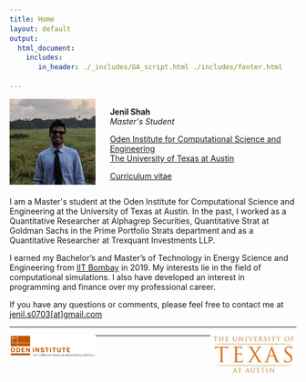 ```yaml
---
title: Home
layout: default
output: 
  html_document:
    includes:
       in_header: ./_includes/GA_script.html ./includes/footer.html

---
```

<!--html_preserve-->
<!-- Google tag (gtag.js) -->
<script async src="https://www.googletagmanager.com/gtag/js?id=G-ZXTS0GN30E"></script>
<script>
  window.dataLayer = window.dataLayer || [];
  function gtag(){dataLayer.push(arguments);}
  gtag('js', new Date());

  gtag('config', 'G-ZXTS0GN30E');
</script>
<!--/html_preserve-->
<div id="twosided">
<div id="left" style="float: left; max-width: 30%;border: 10px"> 
    <img src="./images/jenil_linkedin.jpeg" />
</div>
<div id="right" style="float: right; width: 65%; vertical-align: middle;">
<p> <b>Jenil Shah</b> <br> <em>Master's Student</em> </p>
<p> <a href="https://oden.utexas.edu" target="blank">Oden Institute for Computational Science and Engineering</a><br>
<a href="https://utexas.edu" target="blank">The University of Texas at Austin</a></p>
<p> <a href="./docs/jenil_shah_cv_23.pdf">Curriculum vitae </a> </p>
</div>
</div>
<div id="clearer" style="clear: both"> </div>

I am a Master's student at the Oden Institute for Computational Science and Engineering at the University of Texas at Austin.
In the past, I worked as a Quantitative Researcher at Alphagrep Securities, Quantitative Strat  at Goldman Sachs in the Prime Portfolio Strats department and as a Quantitative Researcher at Trexquant Investments LLP.

I earned my Bachelor’s and Master’s of Technology in Energy Science and Engineering from [IIT Bombay]("https://www.iitb.ac.in") in 2019. My interests lie in the field of computational simulations. I also have developed an interest in programming and finance over my professional career.

If you have any questions or comments, please feel free to contact me at [jenil.s0703[at]gmail.com]("mailto:jenil.s0703@gmail.com")

---
<div id="site-footer">
    <div id="left" style="float: left; max-width: 30%;border: 10px"> 
        <img src="./images/Oden.png" />
    </div>
    <div id="right" style="float: right; max-width: 30%;border: 10px"> 
        <img src="./images/ut_logo.jpg" />
    </div>
</div>

---
